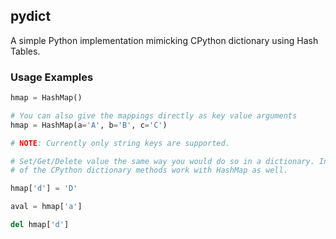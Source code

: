 ## pydict

A simple Python implementation mimicking CPython dictionary using Hash Tables.

### Usage Examples

```python
hmap = HashMap()

# You can also give the mappings directly as key value arguments
hmap = HashMap(a='A', b='B', c='C')

# NOTE: Currently only string keys are supported.

# Set/Get/Delete value the same way you would do so in a dictionary. Infact, most
# of the CPython dictionary methods work with HashMap as well.

hmap['d'] = 'D'

aval = hmap['a']

del hmap['d']

```

